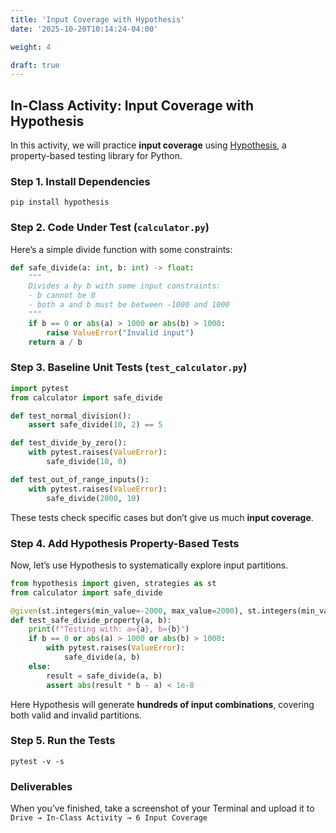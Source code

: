 ```yaml
---
title: 'Input Coverage with Hypothesis'
date: '2025-10-20T10:14:24-04:00'

weight: 4

draft: true
---
```


## In-Class Activity: Input Coverage with Hypothesis

In this activity, we will practice **input coverage** using [Hypothesis](https://hypothesis.readthedocs.io/en/latest/), a property-based testing library for Python.

### Step 1. Install Dependencies

```
pip install hypothesis 
```

### Step 2. Code Under Test (`calculator.py`)

Here’s a simple divide function with some constraints:

```python
def safe_divide(a: int, b: int) -> float:
    """
    Divides a by b with some input constraints:
    - b cannot be 0
    - both a and b must be between -1000 and 1000
    """
    if b == 0 or abs(a) > 1000 or abs(b) > 1000:
        raise ValueError("Invalid input")
    return a / b
```

### Step 3. Baseline Unit Tests (`test_calculator.py`)

```python
import pytest
from calculator import safe_divide

def test_normal_division():
    assert safe_divide(10, 2) == 5

def test_divide_by_zero():
    with pytest.raises(ValueError):
        safe_divide(10, 0)

def test_out_of_range_inputs():
    with pytest.raises(ValueError):
        safe_divide(2000, 10)
```

These tests check specific cases but don’t give us much **input coverage**.

### Step 4. Add Hypothesis Property-Based Tests

Now, let’s use Hypothesis to systematically explore input partitions.

```python
from hypothesis import given, strategies as st
from calculator import safe_divide

@given(st.integers(min_value=-2000, max_value=2000), st.integers(min_value=-2000, max_value=2000))
def test_safe_divide_property(a, b):
    print(f"Testing with: a={a}, b={b}")
    if b == 0 or abs(a) > 1000 or abs(b) > 1000:
        with pytest.raises(ValueError):
            safe_divide(a, b)
    else:
        result = safe_divide(a, b)
        assert abs(result * b - a) < 1e-8
```

Here Hypothesis will generate **hundreds of input combinations**, covering both valid and invalid partitions.

### Step 5. Run the Tests

```
pytest -v -s
```

### Deliverables

When you’ve finished, take a screenshot of your Terminal and upload it to `Drive → In-Class Activity → 6 Input Coverage`